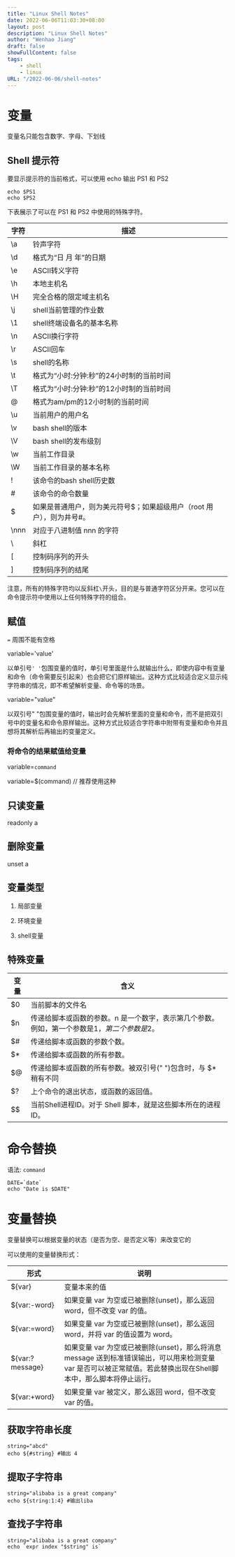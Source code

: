 ```yaml
---
title: "Linux Shell Notes"
date: 2022-06-06T11:03:30+08:00
layout: post
description: "Linux Shell Notes"
author: "Wenhao Jiang"
draft: false
showFullContent: false
tags:
    - shell
    - linux
URL: "/2022-06-06/shell-notes"
---
```

# 变量
变量名只能包含数字、字母、下划线

## Shell 提示符

要显示提示符的当前格式，可以使用 echo 输出 PS1 和 PS2

```text
echo $PS1
echo $PS2
```

下表展示了可以在 PS1 和 PS2 中使用的特殊字符。

| 字符   | 描述                                     |
| ---- | -------------------------------------- |
| \a   | 铃声字符                                   |
| \d   | 格式为“日 月 年”的日期                          |
| \e   | ASCII转义字符                              |
| \h   | 本地主机名                                  |
| \H   | 完全合格的限定域主机名                            |
| \j   | shell当前管理的作业数                          |
| \1   | shell终端设备名的基本名称                        |
| \n   | ASCII换行字符                              |
| \r   | ASCII回车                                |
| \s   | shell的名称                               |
| \t   | 格式为“小时:分钟:秒”的24小时制的当前时间                |
| \T   | 格式为“小时:分钟:秒”的12小时制的当前时间                |
| \@   | 格式为am/pm的12小时制的当前时间                    |
| \u   | 当前用户的用户名                               |
| \v   | bash shell的版本                          |
| \V   | bash shell的发布级别                        |
| \w   | 当前工作目录                                 |
| \W   | 当前工作目录的基本名称                            |
| \!   | 该命令的bash shell历史数                      |
| \#   | 该命令的命令数量                               |
| \$   | 如果是普通用户，则为美元符号$；如果超级用户（root 用户），则为井号#。 |
| \nnn | 对应于八进制值 nnn 的字符                        |
| \\   | 斜杠                                     |
| \[   | 控制码序列的开头                               |
| \]   | 控制码序列的结尾                               |

注意，所有的特殊字符均以反斜杠`\`开头，目的是与普通字符区分开来。您可以在命令提示符中使用以上任何特殊字符的组合。

## 赋值

`=` 周围不能有空格

variable='value'

以单引号`' '`包围变量的值时，单引号里面是什么就输出什么，即使内容中有变量和命令（命令需要反引起来）也会把它们原样输出。这种方式比较适合定义显示纯字符串的情况，即不希望解析变量、命令等的场景。

variable="value"

以双引号" "包围变量的值时，输出时会先解析里面的变量和命令，而不是把双引号中的变量名和命令原样输出。这种方式比较适合字符串中附带有变量和命令并且想将其解析后再输出的变量定义。

### 将命令的结果赋值给变量

variable=`command`

variable=$(command) // 推荐使用这种

## 只读变量

readonly a

## 删除变量

unset a

## 变量类型

1) 局部变量

2) 环境变量

3) shell变量

## 特殊变量

| 变量  | 含义                                                |
| --- | ------------------------------------------------- |
| $0  | 当前脚本的文件名                                          |
| $n  | 传递给脚本或函数的参数。n 是一个数字，表示第几个参数。例如，第一个参数是$1，第二个参数是$2。 |
| $#  | 传递给脚本或函数的参数个数。                                    |
| $*  | 传递给脚本或函数的所有参数。                                    |
| $@  | 传递给脚本或函数的所有参数。被双引号(" ")包含时，与 $* 稍有不同              |
| $?  | 上个命令的退出状态，或函数的返回值。                                |
| $$  | 当前Shell进程ID。对于 Shell 脚本，就是这些脚本所在的进程ID。            |

# 命令替换

语法: `command`

```text
DATE=`date`
echo "Date is $DATE"
```

# 变量替换

变量替换可以根据变量的状态（是否为空、是否定义等）来改变它的

可以使用的变量替换形式：

| 形式              | 说明                                                                                               |
| --------------- | ------------------------------------------------------------------------------------------------ |
| ${var}          | 变量本来的值                                                                                           |
| ${var:-word}    | 如果变量 var 为空或已被删除(unset)，那么返回 word，但不改变 var 的值。                                                   |
| ${var:=word}    | 如果变量 var 为空或已被删除(unset)，那么返回 word，并将 var 的值设置为 word。                                             |
| ${var:?message} | 如果变量 var 为空或已被删除(unset)，那么将消息 message 送到标准错误输出，可以用来检测变量 var 是否可以被正常赋值。若此替换出现在Shell脚本中，那么脚本将停止运行。 |
| ${var:+word}    | 如果变量 var 被定义，那么返回 word，但不改变 var 的值。                                                              |

## 获取字符串长度

```text
string="abcd"
echo ${#string} #输出 4
```

## 提取子字符串

```text
string="alibaba is a great company"
echo ${string:1:4} #输出liba
```

## 查找子字符串

```text
string="alibaba is a great company"
echo `expr index "$string" is`
```
